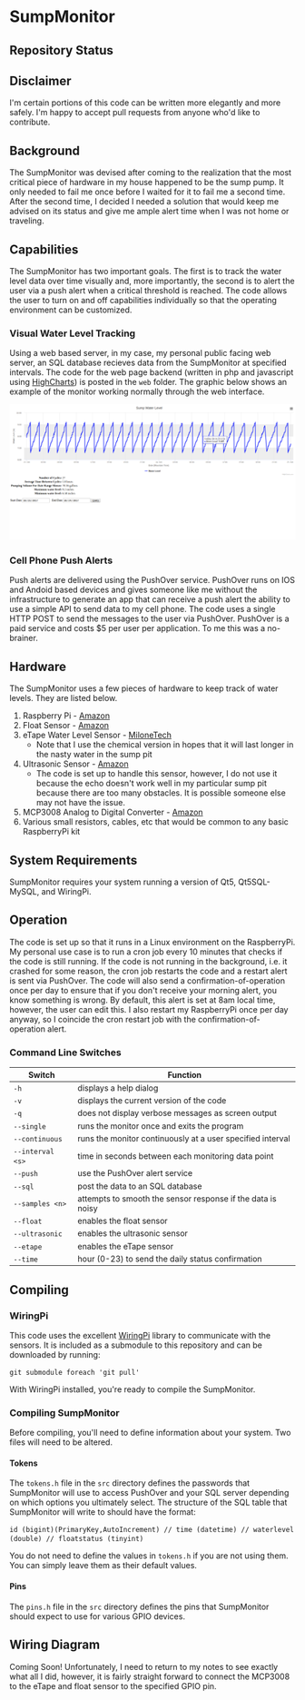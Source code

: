 # SumpMonitor

## Repository Status

## Disclaimer
I'm certain portions of this code can be written more elegantly and more safely. I'm happy to accept pull requests from anyone who'd like to contribute.

## Background
The SumpMonitor was devised after coming to the realization that the most critical piece of hardware in my house happened to be the sump pump. It only needed to fail me once before I waited for it to fail me a second time. After the second time, I decided I needed a solution that would keep me advised on its status and give me ample alert time when I was not home or traveling.

## Capabilities
The SumpMonitor has two important goals. The first is to track the water level data over time visually and, more importantly, the second is to alert the user via a push alert when a critical threshold is reached. The code allows the user to turn on and off capabilities individually so that the operating environment can be customized.

### Visual Water Level Tracking
Using a web based server, in my case, my personal public facing web server, an SQL database recieves data from the SumpMonitor at specified intervals. The code for the web page backend (written in php and javascript using [HighCharts](http://www.highcharts.com)) is posted in the `web` folder. The graphic below shows an example of the monitor working normally through the web interface.

![SumpWebInterface](https://github.com/zcobell/SumpMonitor/blob/master/img/sumpMonitorWeb.png)

### Cell Phone Push Alerts
Push alerts are delivered using the PushOver service. PushOver runs on IOS and Andoid based devices and gives someone like me without the infrastructure to generate an app that can receive a push alert the ability to use a simple API to send data to my cell phone. The code uses a single HTTP POST to send the messages to the user via PushOver. PushOver is a paid service and costs $5 per user per application. To me this was a no-brainer.

## Hardware
The SumpMonitor uses a few pieces of hardware to keep track of water levels. They are listed below.
1. Raspberry Pi - [Amazon](http://a.co/8r6OwYx)
2. Float Sensor - [Amazon](http://a.co/iENk9YJ)
3. eTape Water Level Sensor - [MiloneTech](https://milonetech.com/products/chemical-etape-assembly)
    * Note that I use the chemical version in hopes that it will last longer in the nasty water in the sump pit
4. Ultrasonic Sensor - [Amazon](http://a.co/eqKbz1X)
    * The code is set up to handle this sensor, however, I do not use it because the echo doesn't work well in my particular sump pit because there are too many obstacles. It is possible someone else may not have the issue.
5. MCP3008 Analog to Digital Converter - [Amazon](http://a.co/gazDuli)
6. Various small resistors, cables, etc that would be common to any basic RaspberryPi kit

## System Requirements
SumpMonitor requires your system running a version of Qt5, Qt5SQL-MySQL, and WiringPi.

## Operation
The code is set up so that it runs in a Linux environment on the RaspberryPi. My personal use case is to run a cron job every 10 minutes that checks if the code is still running. If the code is not running in the background, i.e. it crashed for some reason, the cron job restarts the code and a restart alert is sent via PushOver. The code will also send a confirmation-of-operation once per day to ensure that if you don't receive your morning alert, you know something is wrong. By default, this alert is set at 8am local time, however, the user can edit this. I also restart my RaspberryPi once per day anyway, so I coincide the cron restart job with the confirmation-of-operation alert.

### Command Line Switches
|Switch|Function|
|--|--|
| `-h` | displays a help dialog
| `-v` | displays the current version of the code
| `-q` | does not display verbose messages as screen output
| `--single` | runs the monitor once and exits the program
| `--continuous` | runs the monitor continuously at a user specified interval
| `--interval <s>` | time in seconds between each monitoring data point
| `--push` | use the PushOver alert service
| `--sql` | post the data to an SQL database
|`--samples <n>` | attempts to smooth the sensor response if the data is noisy
| `--float` | enables the float sensor
| `--ultrasonic` | enables the ultrasonic sensor
| `--etape` | enables the eTape sensor
| `--time` | hour (0-23) to send the daily status confirmation


## Compiling

### WiringPi
This code uses the excellent [WiringPi](http://wiringpi.com/) library to communicate with the sensors. It is included as a submodule to this repository and can be downloaded by running:
```
git submodule foreach 'git pull'
```
With WiringPi installed, you're ready to compile the SumpMonitor.

### Compiling SumpMonitor
Before compiling, you'll need to define information about your system. Two files will need to be altered.

#### Tokens
The `tokens.h` file in the `src` directory defines the passwords that SumpMonitor will use to access PushOver and your SQL server depending on which options you ultimately select. The structure of the SQL table that SumpMonitor will write to should have the format:
```
id (bigint)(PrimaryKey,AutoIncrement) // time (datetime) // waterlevel (double) // floatstatus (tinyint)
```
You do not need to define the values in `tokens.h` if you are not using them. You can simply leave them as their default values.

#### Pins
The `pins.h` file in the `src` directory defines the pins that SumpMonitor should expect to use for various GPIO devices.

## Wiring Diagram
Coming Soon! Unfortunately, I need to return to my notes to see exactly what all I did, however, it is fairly straight forward to connect the MCP3008 to the eTape and float sensor to the specified GPIO pin.
